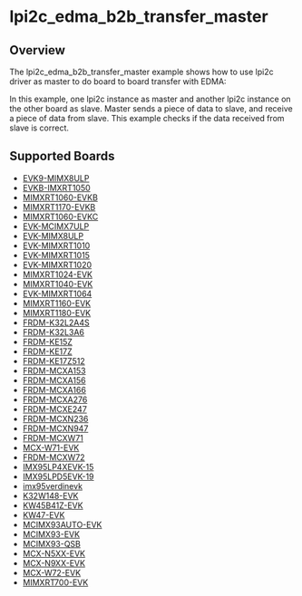 # lpi2c_edma_b2b_transfer_master

## Overview
The lpi2c_edma_b2b_transfer_master example shows how to use lpi2c driver as master to do board to board transfer 
with EDMA:

In this example, one lpi2c instance as master and another lpi2c instance on the other board as slave. Master sends a 
piece of data to slave, and receive a piece of data from slave. This example checks if the data received from 
slave is correct.

## Supported Boards
- [EVK9-MIMX8ULP](../../../../_boards/evk9mimx8ulp/driver_examples/lpi2c/edma_b2b_transfer/master/example_board_readme.md)
- [EVKB-IMXRT1050](../../../../_boards/evkbimxrt1050/driver_examples/lpi2c/edma_b2b_transfer/master/example_board_readme.md)
- [MIMXRT1060-EVKB](../../../../_boards/evkbmimxrt1060/driver_examples/lpi2c/edma_b2b_transfer/master/example_board_readme.md)
- [MIMXRT1170-EVKB](../../../../_boards/evkbmimxrt1170/driver_examples/lpi2c/edma_b2b_transfer/master/example_board_readme.md)
- [MIMXRT1060-EVKC](../../../../_boards/evkcmimxrt1060/driver_examples/lpi2c/edma_b2b_transfer/master/example_board_readme.md)
- [EVK-MCIMX7ULP](../../../../_boards/evkmcimx7ulp/driver_examples/lpi2c/edma_b2b_transfer/master/example_board_readme.md)
- [EVK-MIMX8ULP](../../../../_boards/evkmimx8ulp/driver_examples/lpi2c/edma_b2b_transfer/master/example_board_readme.md)
- [EVK-MIMXRT1010](../../../../_boards/evkmimxrt1010/driver_examples/lpi2c/edma_b2b_transfer/master/example_board_readme.md)
- [EVK-MIMXRT1015](../../../../_boards/evkmimxrt1015/driver_examples/lpi2c/edma_b2b_transfer/master/example_board_readme.md)
- [EVK-MIMXRT1020](../../../../_boards/evkmimxrt1020/driver_examples/lpi2c/edma_b2b_transfer/master/example_board_readme.md)
- [MIMXRT1024-EVK](../../../../_boards/evkmimxrt1024/driver_examples/lpi2c/edma_b2b_transfer/master/example_board_readme.md)
- [MIMXRT1040-EVK](../../../../_boards/evkmimxrt1040/driver_examples/lpi2c/edma_b2b_transfer/master/example_board_readme.md)
- [EVK-MIMXRT1064](../../../../_boards/evkmimxrt1064/driver_examples/lpi2c/edma_b2b_transfer/master/example_board_readme.md)
- [MIMXRT1160-EVK](../../../../_boards/evkmimxrt1160/driver_examples/lpi2c/edma_b2b_transfer/master/example_board_readme.md)
- [MIMXRT1180-EVK](../../../../_boards/evkmimxrt1180/driver_examples/lpi2c/edma_b2b_transfer/master/example_board_readme.md)
- [FRDM-K32L2A4S](../../../../_boards/frdmk32l2a4s/driver_examples/lpi2c/edma_b2b_transfer/master/example_board_readme.md)
- [FRDM-K32L3A6](../../../../_boards/frdmk32l3a6/driver_examples/lpi2c/edma_b2b_transfer/master/example_board_readme.md)
- [FRDM-KE15Z](../../../../_boards/frdmke15z/driver_examples/lpi2c/edma_b2b_transfer/master/example_board_readme.md)
- [FRDM-KE17Z](../../../../_boards/frdmke17z/driver_examples/lpi2c/edma_b2b_transfer/master/example_board_readme.md)
- [FRDM-KE17Z512](../../../../_boards/frdmke17z512/driver_examples/lpi2c/edma_b2b_transfer/master/example_board_readme.md)
- [FRDM-MCXA153](../../../../_boards/frdmmcxa153/driver_examples/lpi2c/edma_b2b_transfer/master/example_board_readme.md)
- [FRDM-MCXA156](../../../../_boards/frdmmcxa156/driver_examples/lpi2c/edma_b2b_transfer/master/example_board_readme.md)
- [FRDM-MCXA166](../../../../_boards/frdmmcxa166/driver_examples/lpi2c/edma_b2b_transfer/master/example_board_readme.md)
- [FRDM-MCXA276](../../../../_boards/frdmmcxa276/driver_examples/lpi2c/edma_b2b_transfer/master/example_board_readme.md)
- [FRDM-MCXE247](../../../../_boards/frdmmcxe247/driver_examples/lpi2c/edma_b2b_transfer/master/example_board_readme.md)
- [FRDM-MCXN236](../../../../_boards/frdmmcxn236/driver_examples/lpi2c/edma_b2b_transfer/master/example_board_readme.md)
- [FRDM-MCXN947](../../../../_boards/frdmmcxn947/driver_examples/lpi2c/edma_b2b_transfer/master/example_board_readme.md)
- [FRDM-MCXW71](../../../../_boards/frdmmcxw71/driver_examples/lpi2c/edma_b2b_transfer/master/example_board_readme.md)
- [MCX-W71-EVK](../../../../_boards/mcxw71evk/driver_examples/lpi2c/edma_b2b_transfer/master/example_board_readme.md)
- [FRDM-MCXW72](../../../../_boards/frdmmcxw72/driver_examples/lpi2c/edma_b2b_transfer/master/example_board_readme.md)
- [IMX95LP4XEVK-15](../../../../_boards/imx95lp4xevk15/driver_examples/lpi2c/edma_b2b_transfer/master/example_board_readme.md)
- [IMX95LPD5EVK-19](../../../../_boards/imx95lpd5evk19/driver_examples/lpi2c/edma_b2b_transfer/master/example_board_readme.md)
- [imx95verdinevk](../../../../_boards/imx95verdinevk/driver_examples/lpi2c/edma_b2b_transfer/master/example_board_readme.md)
- [K32W148-EVK](../../../../_boards/k32w148evk/driver_examples/lpi2c/edma_b2b_transfer/master/example_board_readme.md)
- [KW45B41Z-EVK](../../../../_boards/kw45b41zevk/driver_examples/lpi2c/edma_b2b_transfer/master/example_board_readme.md)
- [KW47-EVK](../../../../_boards/kw47evk/driver_examples/lpi2c/edma_b2b_transfer/master/example_board_readme.md)
- [MCIMX93AUTO-EVK](../../../../_boards/mcimx93autoevk/driver_examples/lpi2c/edma_b2b_transfer/master/example_board_readme.md)
- [MCIMX93-EVK](../../../../_boards/mcimx93evk/driver_examples/lpi2c/edma_b2b_transfer/master/example_board_readme.md)
- [MCIMX93-QSB](../../../../_boards/mcimx93qsb/driver_examples/lpi2c/edma_b2b_transfer/master/example_board_readme.md)
- [MCX-N5XX-EVK](../../../../_boards/mcxn5xxevk/driver_examples/lpi2c/edma_b2b_transfer/master/example_board_readme.md)
- [MCX-N9XX-EVK](../../../../_boards/mcxn9xxevk/driver_examples/lpi2c/edma_b2b_transfer/master/example_board_readme.md)
- [MCX-W72-EVK](../../../../_boards/mcxw72evk/driver_examples/lpi2c/edma_b2b_transfer/master/example_board_readme.md)
- [MIMXRT700-EVK](../../../../_boards/mimxrt700evk/driver_examples/lpi2c/edma_b2b_transfer/master/example_board_readme.md)
